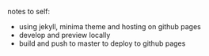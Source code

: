 notes to self:

- using jekyll, minima theme and hosting on github pages
- develop and preview locally
- build and push to master to deploy to github pages

